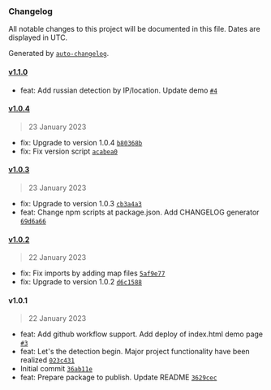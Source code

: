 ### Changelog

All notable changes to this project will be documented in this file. Dates are displayed in UTC.

Generated by [`auto-changelog`](https://github.com/CookPete/auto-changelog).

#### [v1.1.0](https://github.com/mr-devboy/russians-detector/compare/v1.0.4...v1.1.0)

- feat: Add russian detection by IP/location. Update demo [`#4`](https://github.com/mr-devboy/russians-detector/pull/4)

#### [v1.0.4](https://github.com/mr-devboy/russians-detector/compare/v1.0.3...v1.0.4)

> 23 January 2023

- fix: Upgrade to version 1.0.4 [`b80368b`](https://github.com/mr-devboy/russians-detector/commit/b80368b92d8fa1cfc29a152671090ba0ce4a18cc)
- fix: Fix version script [`acabea0`](https://github.com/mr-devboy/russians-detector/commit/acabea058c1fdf789e0ec0bb1b79f1e6f8a6a781)

#### [v1.0.3](https://github.com/mr-devboy/russians-detector/compare/v1.0.2...v1.0.3)

> 23 January 2023

- fix: Upgrade to version 1.0.3 [`cb3a4a3`](https://github.com/mr-devboy/russians-detector/commit/cb3a4a35fd36e08ad34f979f459a2831d28fa5ed)
- feat: Change npm scripts at package.json. Add CHANGELOG generator [`69d6a66`](https://github.com/mr-devboy/russians-detector/commit/69d6a66b26210a2008f869827d4ba43a6b0761ec)

#### [v1.0.2](https://github.com/mr-devboy/russians-detector/compare/v1.0.1...v1.0.2)

> 22 January 2023

- fix: Fix imports by adding map files [`5af9e77`](https://github.com/mr-devboy/russians-detector/commit/5af9e77f71d7c9610a6e5484354d73b40a383ac9)
- fix: Upgrade to version 1.0.2 [`d6c1588`](https://github.com/mr-devboy/russians-detector/commit/d6c158848cb2eee131405793e2238f9e9270c145)

#### v1.0.1

> 22 January 2023

- feat: Add github workflow support.  Add deploy of index.html demo page [`#3`](https://github.com/mr-devboy/russians-detector/pull/3)
- feat: Let's the detection begin. Major project functionality have been realized [`023c431`](https://github.com/mr-devboy/russians-detector/commit/023c431e35bbc08ce7d6e28f8bbc4d8bbc86adac)
- Initial commit [`36ab11e`](https://github.com/mr-devboy/russians-detector/commit/36ab11e349a32f8fbfce573774df43ea101f8d59)
- feat: Prepare package to publish. Update README [`3629cec`](https://github.com/mr-devboy/russians-detector/commit/3629ceca76f93d001b810850aca6b3cfcb363396)
